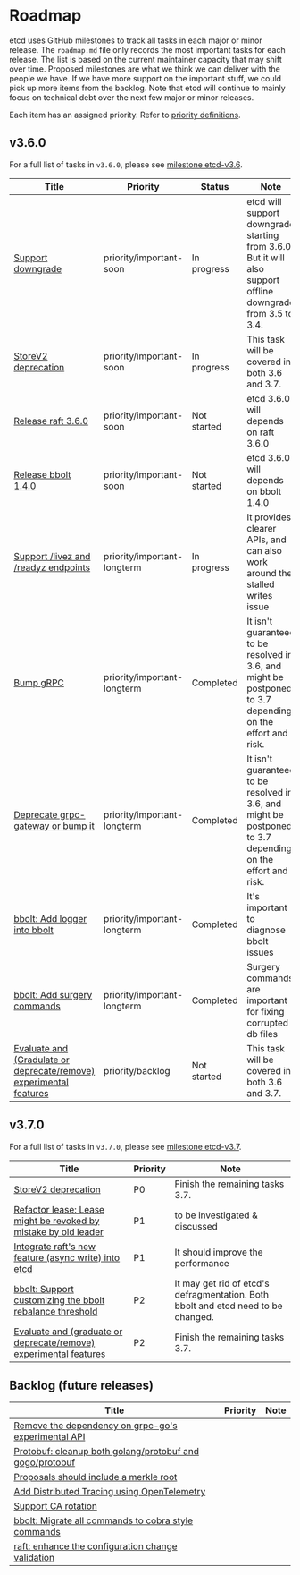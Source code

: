 # Roadmap

etcd uses GitHub milestones to track all tasks in each major or minor release. The `roadmap.md` file only records the
most important tasks for each release. The list is based on the current maintainer capacity that may shift over time.
Proposed milestones are what we think we can deliver with the people we have. If we have more support on the important
stuff, we could pick up more items from the backlog. Note that etcd will continue to mainly focus on technical debt over
the next few major or minor releases.

Each item has an assigned priority. Refer to [priority definitions](https://github.com/etcd-io/etcd/blob/main/Documentation/contributor-guide/triage_issues.md#step-5---prioritise-the-issue).

## v3.6.0

For a full list of tasks in `v3.6.0`, please see [milestone etcd-v3.6](https://github.com/etcd-io/etcd/milestone/38).

| Title                                                                                                              | Priority | Status      | Note                                                                                                         |
|--------------------------------------------------------------------------------------------------------------------|----------|-------------|--------------------------------------------------------------------------------------------------------------|
| [Support downgrade](https://github.com/etcd-io/etcd/issues/11716)                                                  | priority/important-soon | In progress | etcd will support downgrade starting from 3.6.0. But it will also support offline downgrade from 3.5 to 3.4. |
| [StoreV2 deprecation](https://github.com/etcd-io/etcd/issues/12913)                                                | priority/important-soon | In progress | This task will be covered in both 3.6 and 3.7.                                                               |
| [Release raft 3.6.0](https://github.com/etcd-io/raft/issues/89)                                                    | priority/important-soon | Not started | etcd 3.6.0 will depends on raft 3.6.0                                                                        |
| [Release bbolt 1.4.0](https://github.com/etcd-io/bbolt/issues/553)                                                 | priority/important-soon | Not started | etcd 3.6.0 will depends on bbolt 1.4.0                                                                       |
| [Support /livez and /readyz endpoints](https://github.com/etcd-io/etcd/issues/16007)                               | priority/important-longterm | In progress | It provides clearer APIs, and can also work around the stalled writes issue                                   |
| [Bump gRPC](https://github.com/etcd-io/etcd/issues/16290)                                                          | priority/important-longterm | Completed   | It isn't guaranteed to be resolved in 3.6, and might be postponed to 3.7 depending on the effort and risk.   |
| [Deprecate grpc-gateway or bump it](https://github.com/etcd-io/etcd/issues/14499)                                  | priority/important-longterm | Completed   | It isn't guaranteed to be resolved in 3.6, and might be postponed to 3.7 depending on the effort and risk.   |
| [bbolt: Add logger into bbolt](https://github.com/etcd-io/bbolt/issues/509)                                        | priority/important-longterm | Completed   | It's important to diagnose bbolt issues                                                                      |
| [bbolt: Add surgery commands](https://github.com/etcd-io/bbolt/issues/370)                                         | priority/important-longterm | Completed   | Surgery commands are important for fixing corrupted db files                                                 |
| [Evaluate and (Gradulate or deprecate/remove) experimental features](https://github.com/etcd-io/etcd/issues/16292) | priority/backlog | Not started | This task will be covered in both 3.6 and 3.7.                                                               |

## v3.7.0

For a full list of tasks in `v3.7.0`, please see [milestone etcd-v3.7](https://github.com/etcd-io/etcd/milestone/39).

| Title                                                                                                             | Priority | Note                                                                              |
|-------------------------------------------------------------------------------------------------------------------|----------|-----------------------------------------------------------------------------------|
| [StoreV2 deprecation](https://github.com/etcd-io/etcd/issues/12913)                                               | P0       | Finish the remaining tasks 3.7.                                                   |
| [Refactor lease: Lease might be revoked by mistake by old leader](https://github.com/etcd-io/etcd/issues/15247)   | P1       | to be investigated & discussed                                                    |
| [Integrate raft's new feature (async write) into etcd](https://github.com/etcd-io/etcd/issues/16291)              | P1       | It should improve the performance                                             |
| [bbolt: Support customizing the bbolt rebalance threshold](https://github.com/etcd-io/bbolt/issues/422)           | P2       | It may get rid of etcd's defragmentation. Both bbolt and etcd need to be changed. |
| [Evaluate and (graduate or deprecate/remove) experimental features](https://github.com/etcd-io/etcd/issues/16292) | P2       | Finish the remaining tasks 3.7.                                                   |

## Backlog (future releases)

| Title                                                                                                    | Priority | Note |
|----------------------------------------------------------------------------------------------------------|----------|------|
| [Remove the dependency on grpc-go's experimental API](https://github.com/etcd-io/etcd/issues/15145)      |          |      |
| [Protobuf: cleanup both golang/protobuf and gogo/protobuf](https://github.com/etcd-io/etcd/issues/14533) |          |      |
| [Proposals should include a merkle root](https://github.com/etcd-io/etcd/issues/13839)                   |          |      |
| [Add Distributed Tracing using OpenTelemetry](https://github.com/etcd-io/etcd/issues/12460)              |          |      |
| [Support CA rotation](https://github.com/etcd-io/etcd/issues/11555)                                      |          |      |
| [bbolt: Migrate all commands to cobra style commands](https://github.com/etcd-io/bbolt/issues/472)       |          |      |
| [raft: enhance the configuration change validation](https://github.com/etcd-io/raft/issues/80)           |          |      |
